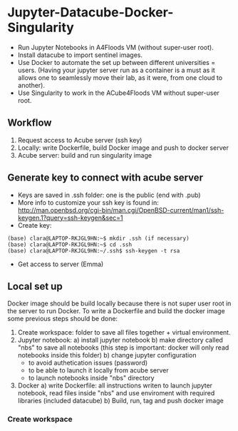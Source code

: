 # Jupyter-Datacube-Docker-Singularity
- Run Jupyter Notebooks in A4Floods VM (without super-user root). 
- Install datacube to import sentinel images. 
- Use Docker to automate the set up between different universities = users. (Having your jupyter server run as a container is a must as it allows one to seamlessly move their lab, as it were, from one cloud to another). 
- Use Singularity to work in the ACube4Floods VM without super-user root.

## Workflow
1. Request access to Acube server (ssh key)
2. Locally: write Dockerfile, build Docker image and push to docker server
3. Acube server: build and run singularity image

## Generate key to connect with acube server
- Keys are saved in .ssh folder: one is the public (end with .pub)
- More info to customize your ssh key is found in: http://man.openbsd.org/cgi-bin/man.cgi/OpenBSD-current/man1/ssh-keygen.1?query=ssh-keygen&sec=1
- Create key:

```
(base) clara@LAPTOP-RKJGL9HN:~$ mkdir .ssh (if necessary)
(base) clara@LAPTOP-RKJGL9HN:~$ cd .ssh
(base) clara@LAPTOP-RKJGL9HN:~/.ssh$ ssh-keygen -t rsa
```
- Get access to server (Emma)

## Local set up
Docker image should be build locally because there is not super user root in the server to run Docker. 
To write a Dockerfile and build the docker image some previous steps should be done:
1. Create workspace: folder to save all files together + virtual environment.
2. Jupyter notebook: 
  a) install jupyter notebook
  b) make directory called "nbs" to save all notebooks (this step is important: docker will only read notebooks inside this folder)
  b) change jupyter configuration 
    - to avoid authetication issues (password)
    - to be able to launch it locally from acube server
    - to launch notebooks inside "nbs" directory
3. Docker
  a) write Dockerfile: all instructions writen to launch jupyter notebook, read files inside "nbs" and use enviroment with required libraries (included datacube)
  b) Build, run, tag and push docker image
  
  ### Create workspace
  
